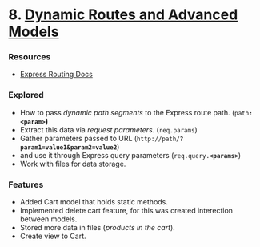 # 8. [Dynamic Routes and Advanced Models](https://github.com/jeff-pedro/learn-node-complete-guide/tree/08-dynamic-routes)

### Resources
* [Express Routing Docs](https://expressjs.com/en/guide/routing.html)

### Explored
* How to pass _dynamic path segments_ to the Express route path. (`path`**`:<param>`)**
* Extract this data via _request parameters_. (`req.params`)
* Gather parameters passed to URL (`http://path/`**`?param1=value1&param2=value2`**)
* and use it through Express query parameters (`req.query.`**`<params>`**)
* Work with files for data storage.

### Features
* Added Cart model that holds static methods.
* Implemented delete cart feature, for this was created interection between models.
* Stored more data in files (_products in the cart_).
* Create view to Cart.